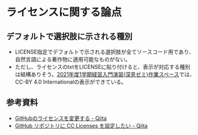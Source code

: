 # ライセンスに関する論点
## デフォルトで選択肢に示される種別
- LICENSE指定でデフォルトで示される選択肢が全てソースコード用であり、自然言語による著作物に適用可能なものがない。
- ただし、ライセンスのtxtをLICENSEに貼り付けると、表示が対応する種別は結構ありそう。[2021年度1学期経営入門演習(深見ゼミ)作業スペース](https://github.com/icat-lab/ay2021spring_icatlab/blob/main/LICENSE)では、CC-BY 4.0 Internationalの表示ができている。

## 参考資料
- [GitHubのライセンスを変更する \- Qiita](https://qiita.com/bassaer/items/c9dd0e88c8b4c4022596)
- [GitHub リポジトリに CC Licenses を設定したい \- Qiita](https://qiita.com/spiegel-im-spiegel/items/0997f1693a24e3fd3a74)
